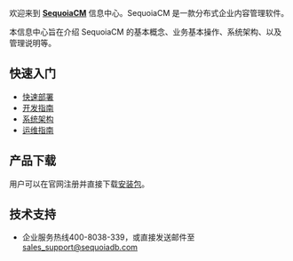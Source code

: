 欢迎来到 [**SequoiaCM**][intro] 信息中心。SequoiaCM 是一款分布式企业内容管理软件。

本信息中心旨在介绍 SequoiaCM 的基本概念、业务基本操作、系统架构、以及管理说明等。

快速入门
----
+ [快速部署][quick_start]
+ [开发指南][development]
+ [系统架构][architecture]
+ [运维指南][maintainance]


产品下载
----

用户可以在官网注册并直接下载[安装包][download]。


技术支持
----
+ 企业服务热线400-8038-339，或直接发送邮件至[sales_support@sequoiadb.com][sales_support]

[intro]:SequoiaCM_Intro/sequoiacm_intro.md
[quick_start]:Quick_Start/Readme.md
[development]:Development/Readme.md
[architecture]:Architecture/Readme.md
[maintainance]:Maintainance/Readme.md
[sales_support]:mailto:sales_support@sequoiadb.com
[download]:TODO